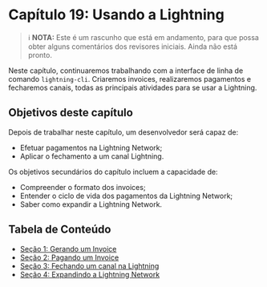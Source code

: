 # Capítulo 19: Usando a Lightning

> :information_source: **NOTA:** Este é um rascunho que está em andamento, para que possa obter alguns comentários dos revisores iniciais. Ainda não está pronto.

Neste capítulo, continuaremos trabalhando com a interface de linha de comando `lightning-cli`. Criaremos invoices, realizaremos pagamentos e fecharemos canais, todas as principais atividades para se usar a Lightning.

## Objetivos deste capítulo

Depois de trabalhar neste capítulo, um desenvolvedor será capaz de:

   * Efetuar pagamentos na Lightning Network;
   * Aplicar o fechamento a um canal Lightning.
   
Os objetivos secundários do capítulo incluem a capacidade de:

   * Compreender o formato dos invoices;
   * Entender o ciclo de vida dos pagamentos da Lightning Network;
   * Saber como expandir a Lightning Network.
   
## Tabela de Conteúdo

* [Seção 1: Gerando um Invoice](19_1_Generate_a_Payment_Request.md)
* [Seção 2: Pagando um Invoice](19_2_Paying_a_Invoice.md)
* [Seção 3: Fechando um canal na Lightning](19_3_Closing_a_Channel.md)
* [Seção 4: Expandindo a Lightning Network](19_4_Lightning_Network_Review.md)
